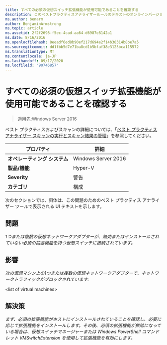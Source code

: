 ```yaml
---
title: すべての必須の仮想スイッチ拡張機能が使用可能であることを確認する
description: このベストプラクティスアナライザールールのテキストのオンラインバージョン。
ms.author: benarm
author: BenjaminArmstrong
ms.topic: article
ms.assetid: 2f2f2698-f5ec-4cad-aa64-d6987e8142a1
ms.date: 8/16/2016
ms.openlocfilehash: 8eeadf6ed8b90ef217d694e2f14b38314b8be7a5
ms.sourcegitcommit: dd1fbb5d7e71ba8cd1b5bfaf38e3123bca115572
ms.translationtype: MT
ms.contentlocale: ja-JP
ms.lasthandoff: 09/17/2020
ms.locfileid: "90746857"
---
```

# <a name="ensure-that-all-mandatory-virtual-switch-extensions-are-available"></a>すべての必須の仮想スイッチ拡張機能が使用可能であることを確認する

>適用先:Windows Server 2016

ベスト プラクティスおよびスキャンの詳細については、「[ベスト プラクティス アナライザー スキャンの実行とスキャン結果の管理](https://go.microsoft.com/fwlink/p/?LinkID=223177)」を参照してください。

|プロパティ|詳細|
|-|-|
|**オペレーティング システム**|Windows Server 2016|
|**製品/機能**|Hyper-V|
|**Severity**|警告|
|**カテゴリ**|構成|

次のセクションでは、斜体は、この問題のためのベスト プラクティス アナライザー ツールで表示される UI テキストを示します。

## <a name="issue"></a>問題
*1つまたは複数の仮想ネットワークアダプターが、無効またはインストールされていない必須の拡張機能を持つ仮想スイッチに接続されています。*

## <a name="impact"></a>影響
*次の仮想マシン上の1つまたは複数の仮想ネットワークアダプターで、ネットワークトラフィックがブロックされています:*

\<list of virtual machines>

## <a name="resolution"></a>解決策
*まず、必須の拡張機能がホストにインストールされていることを確認し、必要に応じて拡張機能をインストールします。その後、必須の拡張機能が無効になっている場合は、仮想スイッチマネージャーまたは Windows PowerShell コマンドレット VMSwitchExtension を使用して拡張機能を有効にします。*



